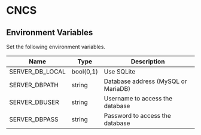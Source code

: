 # CNCS

## Environment Variables

Set the following environment variables.

|      Name       |   Type    |             Description             |
| --------------- | --------- | ----------------------------------- |
| SERVER_DB_LOCAL | bool(0,1) | Use SQLite                          |
| SERVER_DBPATH   | string    | Database address (MySQL or MariaDB) |
| SERVER_DBUSER   | string    | Username to access the database     |
| SERVER_DBPASS   | string    | Password to access the database     |
